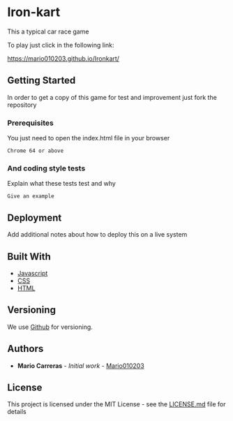 # Iron-kart

This a typical car race game

To play just click in the following link:

https://mario010203.github.io/Ironkart/

## Getting Started

In order to get a copy of this game for test and improvement just fork the repository

### Prerequisites

You just need to open the index.html file in your browser

```
Chrome 64 or above
```

### And coding style tests

Explain what these tests test and why

```
Give an example
```

## Deployment

Add additional notes about how to deploy this on a live system

## Built With

- [Javascript](https://developer.mozilla.org/en-US/docs/Web/JavaScript)
- [CSS](https://developer.mozilla.org/es/docs/Web/CSS)
- [HTML](https://developer.mozilla.org/en-US/docs/Web/HTML)

## Versioning

We use [Github](https://github.com/) for versioning.

## Authors

- **Mario Carreras** - _Initial work_ - [Mario010203](https://mario010203.github.io/Ironkart/)

## License

This project is licensed under the MIT License - see the [LICENSE.md](LICENSE.md) file for details
